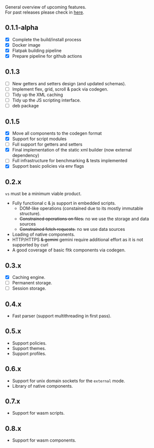 General overview of upcoming features.  
For past releases please check in [here](./docs/releases/).

## 0.1.1-alpha

- [x] Complete the build/install process
- [x] Docker image
- [x] Flatpak building pipeline
- [x] Prepare pipeline for github actions

## 0.1.3

- [ ] New getters and setters design (and updated schemas).
- [ ] Implement flex, grid, scroll & pack via codegen.
- [ ] Tidy up the XML caching
- [ ] Tidy up the JS scripting interface.
- [ ] deb package

## 0.1.5

- [x] Move all components to the codegen format
- [x] Support for script modules
- [ ] Full support for getters and setters
- [x] Final implementation of the static xml builder (now external dependency)
- [ ] Full infrastructure for benchmarking & tests implemented
- [x] Support basic policies via env flags

## 0.2.x

`vs` must be a minimum viable product.

- Fully functional c & js support in embedded scripts.
  - DOM-like operations (constained due to its mostly immutable structure).
  - ~~Constrained operations on files.~~ no we use the storage and data sources
  - ~~Constrained fetch requests.~~ no we use data sources
- Loading of native components.
- HTTP/HTTPS ~~& gemini~~ gemini require additional effort as it is not supported by curl
- A good coverage of basic fltk components via codegen.

## 0.3.x

- [x] Caching engine.
- [ ] Permanent storage.
- [ ] Session storage.

## 0.4.x

- Fast parser (support multithreading in first pass).

## 0.5.x

- Support policies.
- Support themes.
- Support profiles.

## 0.6.x

- Support for unix domain sockets for the `external` mode.
- Library of native components.

## 0.7.x

- Support for wasm scripts.

## 0.8.x

- Support for wasm components.
